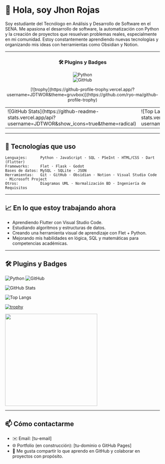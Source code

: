 # 👋 Hola, soy Jhon Rojas

Soy estudiante del Tecnólogo en Análisis y Desarrollo de Software en el SENA. Me apasiona el desarrollo de software, la automatización con Python y la creación de proyectos que resuelvan problemas reales, especialmente en mi comunidad. Estoy constantemente aprendiendo nuevas tecnologías y organizando mis ideas con herramientas como Obsidian y Notion.

---

<div align="center">

<table>
  <tr>

### 🛠️ Plugins y Badges

![Python](https://img.shields.io/badge/Python-3776AB?style=for-the-badge&logo=python&logoColor=white)  
![GitHub](https://img.shields.io/badge/GitHub-181717?style=for-the-badge&logo=github&logoColor=white)
<td>
![GitHub Stats](https://github-readme-stats.vercel.app/api?username=JDTWOR&show_icons=true&theme=radical)  
 </td>
 <td>
![Top Langs](https://github-readme-stats.vercel.app/api/top-langs/?username=JDTWOR&layout=compact&theme=radical)  
 </td>
[![trophy](https://github-profile-trophy.vercel.app/?username=JDTWOR&theme=gruvbox)](https://github.com/ryo-ma/github-profile-trophy)  

  </tr>
</table>

</div>

---

## 🧰 Tecnologías que uso

```text
Lenguajes:      Python · JavaScript · SQL · PSeInt · HTML/CSS · Dart (Flutter)
Frameworks:     Flet · Flask · Godot
Bases de datos: MySQL · SQLite · JSON
Herramientas:   Git · GitHub · Obsidian · Notion · Visual Studio Code · Microsoft Project
Otros:          Diagramas UML · Normalización BD · Ingeniería de Requisitos
```

---

## 📈 En lo que estoy trabajando ahora

- Aprendiendo Flutter con Visual Studio Code.
- Estudiando algoritmos y estructuras de datos.
- Creando una herramienta visual de aprendizaje con Flet + Python.
- Mejorando mis habilidades en lógica, SQL y matemáticas para competencias académicas.

---

## 🛠️ Plugins y Badges

![Python](https://img.shields.io/badge/Python-3776AB?style=for-the-badge&logo=python&logoColor=white)
![GitHub](https://img.shields.io/badge/GitHub-181717?style=for-the-badge&logo=github&logoColor=white)

![GitHub Stats](https://github-readme-stats.vercel.app/api?username=JDTWOR&show_icons=true&theme=radical)

![Top Langs](https://github-readme-stats.vercel.app/api/top-langs/?username=JDTWOR&layout=compact&theme=radical)

[![trophy](https://github-profile-trophy.vercel.app/?username=JDTWOR&theme=gruvbox)](https://github.com/ryo-ma/github-profile-trophy)

<img src="https://media.giphy.com/media/13HgwGsXF0aiGY/giphy.gif" width="300"/>

---

## 📫 Cómo contactarme

- ✉️ Email: [tu-email]  
- 🌐 Portfolio (en construcción): [tu-dominio o GitHub Pages]  
- 💬 Me gusta compartir lo que aprendo en GitHub y colaborar en proyectos con propósito.
